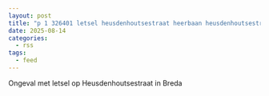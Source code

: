 ```yaml
---
layout: post
title: "p 1 326401 letsel heusdenhoutsestraat heerbaan heusdenhoutsestraat breda"
date: 2025-08-14
categories: 
  - rss
tags: 
  - feed
---
```


Ongeval met letsel op Heusdenhoutsestraat in Breda
